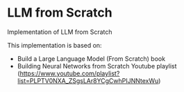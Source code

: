 # LLM from Scratch
Implementation of LLM from Scratch

This implementation is based on:
* Build a Large Language Model (From Scratch) book
* Building Neural Networks from Scratch Youtube playlist (https://www.youtube.com/playlist?list=PLPTV0NXA_ZSgsLAr8YCgCwhPIJNNtexWu)
